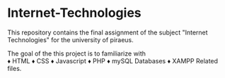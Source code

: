# Internet-Technologies
This repository contains the final assignment of the subject "Internet Technologies" for the university of piraeus.

The goal of the this project is to familiarize with<br> ♦ HTML ♦ CSS ♦ Javascript ♦ PHP ♦ mySQL Databases ♦ XAMPP Related files.


